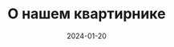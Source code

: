 ---
title: "О нашем квартирнике"
description: "Узнайте о нашей истории, философии и команде"
date: 2024-01-20
draft: false
featured_image: "/images/headers/RS-141.jpg"
---